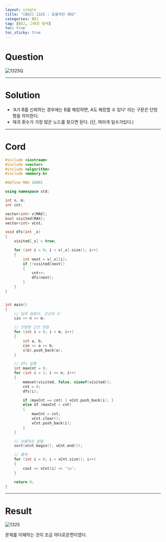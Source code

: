 ```yaml
---
layout: single
title: "[BOJ] 1325 : 효율적인 해킹"
categories: BOJ
tag: [BOJ, 그래프 탐색]
toc: true
toc_sticky: true
---
```



# Question
![1325Q](https://user-images.githubusercontent.com/97664446/182281154-d74bd6b8-da6d-42b1-8e89-edfbb514102a.PNG)

***

# Solution
- 'A가 B를 신뢰하는 경우에는 B를 해킹하면, A도 해킹할 수 있다' 라는 구문은 단방향을 의미한다.
- 재귀 횟수가 가장 많은 노드를 찾으면 된다. (단, 여러개 일수가있다.)

***

# Cord
```c++
#include <iostream>
#include <vector>
#include <algorithm>
#include <memory.h>

#define MAX 10001

using namespace std;

int n, m;
int cnt;

vector<int> v[MAX];
bool visited[MAX];
vector<int> vCnt;

void dfs(int _x)
{
	visited[_x] = true;

	for (int i = 0; i < v[_x].size(); i++)
	{
		int next = v[_x][i];
		if (!visited[next])
		{
			cnt++;
			dfs(next);
		}
	}
}


int main()
{
	// 입력 컴퓨터, 간선의 수
	cin >> n >> m;

	// 단방향 간선 연결
	for (int i = 0; i < m; i++)
	{
		int a, b;
		cin >> a >> b;
		v[b].push_back(a);
	}

	// dfs 실행
	int maxCnt = 0;
	for (int i = 1; i <= n; i++)
	{
		memset(visited, false, sizeof(visited));
		cnt = 0;
		dfs(i);

		if (maxCnt == cnt) { vCnt.push_back(i); }
		else if (maxCnt < cnt)
		{
			maxCnt = cnt;
			vCnt.clear();
			vCnt.push_back(i);
		}
	}

	// 오름차순 정렬
	sort(vCnt.begin(), vCnt.end());

	// 출력
	for (int i = 0; i < vCnt.size(); i++)
	{
		cout << vCnt[i] << '\n';
	}

	return 0;
}
```

***

# Result
![1325](https://user-images.githubusercontent.com/97664446/182281145-4b9d79b3-94f2-4034-8fec-8dcf204e7f80.PNG)

문제를 이해하는 것이 조금 까다로운편이였다.